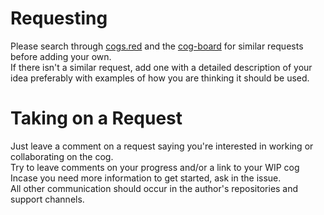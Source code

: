 # Requesting

Please search through [cogs.red](http://cogs.red/cogs/) and the [cog-board](https://github.com/Cog-Creators/Cog-Board/issues) for similar requests before adding your own.  
If there isn't a similar request, add one with a detailed description of your idea preferably with examples of how you are thinking it should be used.

# Taking on a Request

Just leave a comment on a request saying you're interested in working or collaborating on the cog.  
Try to leave comments on your progress and/or a link to your WIP cog  
Incase you need more information to get started, ask in the issue.  
All other communication should occur in the author's repositories and support channels.

